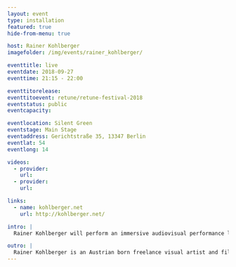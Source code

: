 ```yaml
---
layout: event
type: installation
featured: true
hide-from-menu: true

host: Rainer Kohlberger
imagefolder: /img/events/rainer_kohlberger/

eventtitle: live
eventdate: 2018-09-27
eventtime: 21:15 - 22:00

eventtitorelease:
eventtitoevent: retune/retune-festival-2018
eventstatus: public
eventcapacity:

eventlocation: Silent Green
eventstage: Main Stage
eventaddress: Gerichtstraße 35, 13347 Berlin
eventlat: 54
eventlong: 14

videos:
  - provider:
    url:
  - provider:
    url:

links:
  - name: kohlberger.net
    url: http://kohlberger.net/

intro: |
  Rainer Kohlberger will perform an immersive audiovisual performance live at Silent Green. Kohlberger uses digital-projection technology in a radical way. Through impulses and waves of pure light, the intentional overload of the human perception apparatus leads to visual impressions that appear exclusively in the literal »eye of the beholder«. Layers of noise, drones and stroboscopic lights unfold a sense of the infinite, which fascinates him both as the ultimate abstraction and because it is inveterately fuzzy. Image surface and image space meld into one (consciousness-)state, in which categories such as being and non-being, material and immaterial appear obsolete.

outro: |
  Rainer Kohlberger is an Austrian born freelance visual artist and film maker living in Berlin. His work is primarily based on algorithmic compositions with reductionistic aesthetics influenced by flatness, drones and interference. Within his works there always lies a layer of noise, that fascinates him as a sense of the infinite, which is both the ultimate abstraction and inveterately fuzzy. In his films, installations and live performances maximum forms of intensities come into play. His work has won several prizes internationally.
---
```

